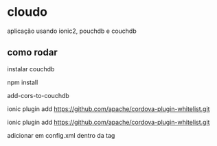 # cloudo
aplicação usando ionic2, pouchdb e couchdb

## como rodar
instalar couchdb

npm install

add-cors-to-couchdb

ionic plugin add https://github.com/apache/cordova-plugin-whitelist.git

ionic plugin add https://github.com/apache/cordova-plugin-whitelist.git

adicionar em config.xml dentro da tag <widget>
<allow-navigation href="*"/>
<allow-navigation href="http://192.168.1.102:8100"/>

